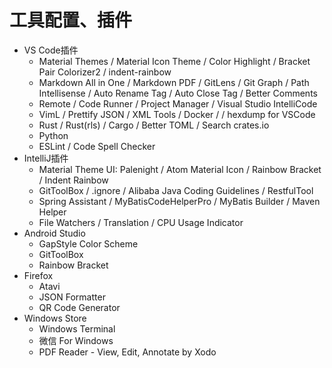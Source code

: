 # 工具配置、插件
- VS Code插件
    - Material Themes / Material Icon Theme / Color Highlight / Bracket Pair Colorizer2 / indent-rainbow
    - Markdown All in One / Markdown PDF / GitLens / Git Graph / Path Intellisense / Auto Rename Tag / Auto Close Tag / Better Comments
    - Remote / Code Runner / Project Manager / Visual Studio IntelliCode
    - VimL / Prettify JSON / XML Tools / Docker /  / hexdump for VSCode
    - Rust / Rust(rls) / Cargo / Better TOML / Search crates.io
    - Python
    - ESLint / Code Spell Checker
- IntelliJ插件
    - Material Theme UI: Palenight / Atom Material Icon / Rainbow Bracket / Indent Rainbow
    - GitToolBox / .ignore / Alibaba Java Coding Guidelines / RestfulTool
    - Spring Assistant / MyBatisCodeHelperPro / MyBatis Builder / Maven Helper
    - File Watchers / Translation / CPU Usage Indicator
- Android Studio
    - GapStyle Color Scheme
    - GitToolBox
    - Rainbow Bracket
- Firefox
    - Atavi
    - JSON Formatter
    - QR Code Generator
- Windows Store
    - Windows Terminal
    - 微信 For Windows
    - PDF Reader - View, Edit, Annotate by Xodo